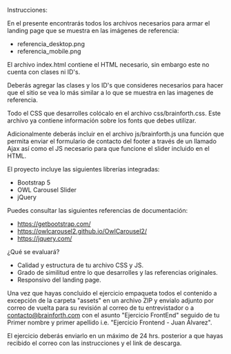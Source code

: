 Instrucciones:

En el presente encontrarás todos los archivos necesarios
para armar el landing page que se muestra en las imágenes de referencia:

- referencia_desktop.png
- referencia_mobile.png 

El archivo index.html contiene el HTML necesario, sin embargo
este no cuenta con clases ni ID's.

Deberás agregar las clases y los ID's que consideres necesarios para
hacer que el sitio se vea lo más similar a lo que se muestra
en las imagenes de referencia.

Todo el CSS que desarrolles colócalo en el archivo css/brainforth.css.
Este archivo ya contiene información sobre los fonts que debes utilizar.


Adicionalmente deberás incluir en el archivo js/brainforth.js una
función que permita enviar el formulario de contacto del footer
a través de un llamado Ajax así como el JS necesario para que funcione
el slider incluido en el HTML.

El proyecto incluye las siguientes librerías integradas:

- Bootstrap 5
- OWL Carousel Slider
- jQuery

Puedes consultar las siguientes referencias de documentación:
- https://getbootstrap.com/
- https://owlcarousel2.github.io/OwlCarousel2/
- https://jquery.com/


¿Qué se evaluará?
- Calidad y estructura de tu archivo CSS y JS.
- Grado de similitud entre lo que desarrolles y las referencias originales.
- Responsivo del landing page.


Una vez que hayas concluido el ejercicio empaqueta todos el contenido a excepción de la carpeta "assets" 
en un archivo ZIP y envialo adjunto por correo de vuelta para su revisión al correo de tu entrevistador
o a contacto@brainforth.com con el asunto "Ejercicio FrontEnd" seguido de tu Primer nombre y primer apellido
i.e. "Ejercicio Frontend - Juan Álvarez".

El ejercicio deberás enviarlo en un máximo de 24 hrs. posterior a que hayas
recibido el correo con las instrucciones y el link de descarga.